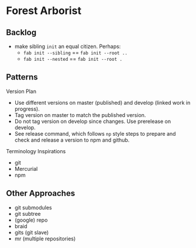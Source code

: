 # Forest Arborist

## Backlog

- make sibling `init` an equal citizen. Perhaps:
    - `fab init --sibling` == `fab init --root ..`
    - `fab init --nested` == `fab init --root .`

## Patterns

Version Plan

- Use different versions on master (published) and develop (linked work in progress).
- Tag version on master to match the published version.
- Do not tag version on develop since changes. Use prerelease on develop.
- See release command, which follows `np` style steps to prepare and check and release a version to npm and github.

Terminology Inspirations

- git
- Mercurial
- npm

## Other Approaches

- git submodules
- git subtree
- (google) repo
- braid
- gits (git slave)
- mr (multiple repositories)
